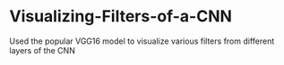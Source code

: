 # Visualizing-Filters-of-a-CNN
Used the popular VGG16 model to visualize various filters from different layers of the CNN

